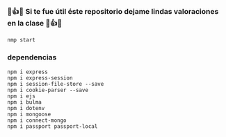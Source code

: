 ### 💓👍💓 Si te fue útil éste repositorio dejame lindas valoraciones en la clase 💓👍💓

```
nmp start
```

### dependencias

```
npm i express
npm i express-session
npm i session-file-store --save
npm i cookie-parser --save
npm i ejs
npm i bulma
npm i dotenv
npm i mongoose
npm i connect-mongo
npm i passport passport-local
```
